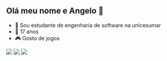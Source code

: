 ## Olá meu nome e Angelo 👋
- 📕 Sou estudante de engenharia de software na unicesumar
- 📅 17 anos 
- 🎮 Gosto de jogos 
<div> 
  <a href="https://www.instagram.com/angelo_gabriel_albnt?igsh=aXEwaXcwMmN5NTQ2="_blank"><img src="https://img.shields.io/badge/-Instagram-%23E4405F?style=for-the-badge&logo=instagram&logoColor=white" target="_blank"></a>
 <a href = "mailto:angeloalbonetti1@gmail.com"><img src="https://img.shields.io/badge/-Gmail-%23333?style=for-the-badge&logo=gmail&logoColor=white" target="_blank"></a>
    <a href="https://www.linkedin.com/in/angelo-gabriel-albonetti/" target="_blank"><img src="https://img.shields.io/badge/-LinkedIn-%230077B5?style=for-the-badge&logo=linkedin&logoColor=white" target="_blank"></a> 
  
</div>
